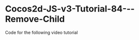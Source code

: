 Cocos2d-JS-v3-Tutorial-84---Remove-Child
========================================

Code for the following video tutorial 
